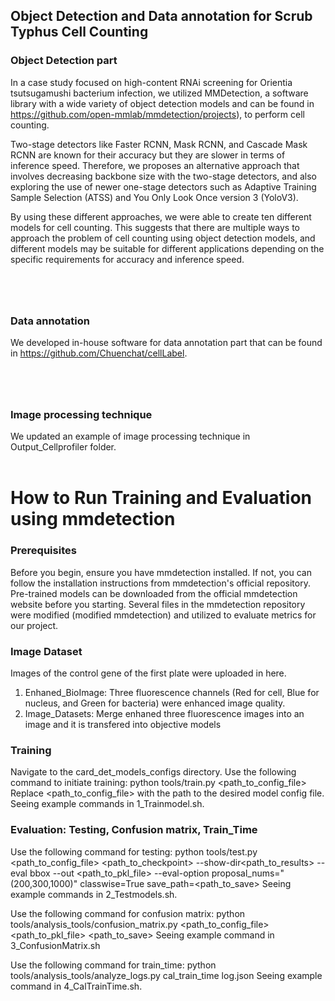 ## Object Detection and Data annotation for Scrub Typhus Cell Counting


### Object Detection part

In a case study focused on high-content RNAi screening for Orientia tsutsugamushi bacterium infection, we utilized MMDetection, a software library with a wide variety of object detection models and can be found in https://github.com/open-mmlab/mmdetection/projects), to perform cell counting. 

Two-stage detectors like Faster RCNN, Mask RCNN, and Cascade Mask RCNN are known for their accuracy but they are slower in terms of inference speed. Therefore, we proposes an alternative approach that involves decreasing backbone size with the two-stage detectors, and also exploring the use of newer one-stage detectors such as Adaptive Training Sample Selection (ATSS) and You Only Look Once version 3 (YoloV3).

By using these different approaches, we were able to create ten different models for cell counting. This suggests that there are multiple ways to approach the problem of cell counting using object detection models, and different models may be suitable for different applications depending on the specific requirements for accuracy and inference speed.<p style="margin-bottom: 40px;"></p><br>


### Data annotation
We developed in-house software for data annotation part that can be found in https://github.com/Chuenchat/cellLabel.
<p style="margin-bottom: 40px;"></p><br>


### Image processing technique
We updated an example of image processing technique in Output_Cellprofiler folder.<br><br>


# How to Run Training and Evaluation using mmdetection
### Prerequisites
Before you begin, ensure you have mmdetection installed. If not, you can follow the installation instructions from mmdetection's official repository.
Pre-trained models can be downloaded from the official mmdetection website before you starting.
Several files in the mmdetection repository were modified (modified mmdetection) and utilized to evaluate metrics for our project.<br>

### Image Dataset
Images of the control gene of the first plate were uploaded in here.
1. Enhaned_BioImage: Three fluorescence channels (Red for cell, Blue for nucleus, and Green for bacteria) were enhanced image quality.
2. Image_Datasets: Merge enhaned three fluorescence images into an image and it is transfered into objective models<br>


### Training
Navigate to the card_det_models_configs directory.
Use the following command to initiate training:
python tools/train.py <path_to_config_file>
Replace <path_to_config_file> with the path to the desired model config file.
Seeing example commands in 1_Trainmodel.sh.<br>

### Evaluation: Testing, Confusion matrix, Train_Time
Use the following command for testing:
python tools/test.py <path_to_config_file> <path_to_checkpoint> --show-dir<path_to_results> --eval bbox --out <path_to_pkl_file> --eval-option proposal_nums="(200,300,1000)" classwise=True save_path=<path_to_save>
Seeing example commands in 2_Testmodels.sh.


Use the following command for confusion matrix:
python tools/analysis_tools/confusion_matrix.py <path_to_config_file>   <path_to_pkl_file> <path_to_save>
Seeing example command in 3_ConfusionMatrix.sh


Use the following command for train_time:
python tools/analysis_tools/analyze_logs.py cal_train_time log.json
Seeing example command in 4_CalTrainTime.sh. 

